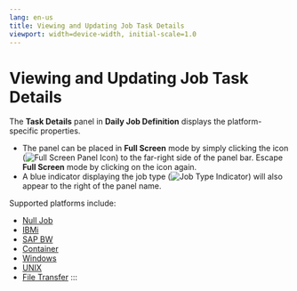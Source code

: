 ```yaml
---
lang: en-us
title: Viewing and Updating Job Task Details
viewport: width=device-width, initial-scale=1.0
---
```


# Viewing and Updating Job Task Details

The **Task Details** panel in **Daily Job Definition** displays the
platform-specific properties.

-   The panel can be placed in **Full Screen** mode by simply clicking
    the icon (![Full Screen Panel Icon     ](../../../Resources/Images/SM/Full-Screen-Mode-Icon.png "Full Screen Panel Icon"))
    to the far-right side of the panel bar. Escape **Full Screen** mode
    by clicking on the icon again.
-   A blue indicator displaying the job type (![Job Type     Indicator](../../../Resources/Images/SM/Daily-Job-Definition-Properties-Indicator2.png "Job Type Indicator"))
    will also appear to the right of the panel name.

Supported platforms include:

-   [Null Job](Viewing-Null-Job-Details.md)
-   [IBMi](Updating-IBMi-Job-Details)
-   [SAP BW](Updating-SAP-BW-Job-Details)
-   [Container](Viewing-Container-Job-Details.md)
-   [Windows](Updating-Windows-Job-Details.md)
-   [UNIX](Updating-UNIX-Job-Details.md)
-   [File Transfer](Updating-File-Transfer-Job-Details.md)
:::

 

